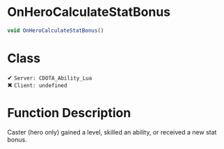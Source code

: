 # OnHeroCalculateStatBonus
```js	
void OnHeroCalculateStatBonus()
```
# Class
✔ `Server: CDOTA_Ability_Lua`  
✖ `Client: undefined`  

# Function Description
Caster (hero only) gained a level, skilled an ability, or received a new stat bonus.
